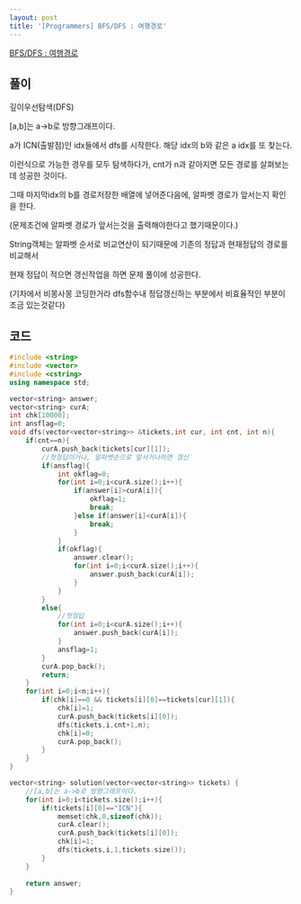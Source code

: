 ```yaml
---
layout: post
title: '[Programmers] BFS/DFS : 여행경로'
---
```


[BFS/DFS : 여행경로](https://programmers.co.kr/learn/courses/30/lessons/43164)

## 풀이

깊이우선탐색(DFS)

[a,b]는 a->b로 방향그래프이다.

a가 ICN(출발점)인 idx들에서 dfs를 시작한다. 해당 idx의 b와 같은 a idx를 또 찾는다.

이런식으로 가능한 경우를 모두 탐색하다가, cnt가 n과 같아지면 모든 경로를 살펴보는데 성공한 것이다.

그때 마지막idx의 b를 경로저장한 배열에 넣어준다음에, 알파벳 경로가 앞서는지 확인을 한다.

(문제조건에 알파벳 경로가 앞서는것을 출력해야한다고 했기때문이다.)

String객체는 알파벳 순서로 비교연산이 되기때문에 기존의 정답과 현재정답의 경로를 비교해서

현재 정답이 적으면 갱신작업을 하면 문제 풀이에 성공한다.

(기차에서 비몽사몽 코딩한거라 dfs함수내 정답갱신하는 부분에서 비효율적인 부분이 조금 있는것같다)


## 코드

```cpp
#include <string>
#include <vector>
#include <cstring>
using namespace std;

vector<string> answer;
vector<string> curA;
int chk[10000];
int ansflag=0;
void dfs(vector<vector<string>> &tickets,int cur, int cnt, int n){
    if(cnt==n){
        curA.push_back(tickets[cur][1]);
        //첫정답이거나, 알파벳순으로 앞서거나하면 갱신
        if(ansflag){
            int okflag=0;
            for(int i=0;i<curA.size();i++){
                if(answer[i]>curA[i]){
                    okflag=1;
                    break;
                }else if(answer[i]<curA[i]){
                    break;
                }
            }
            if(okflag){
                answer.clear();
                for(int i=0;i<curA.size();i++){
                    answer.push_back(curA[i]);
                }
            }
        }
        else{
            //첫정답
            for(int i=0;i<curA.size();i++){
                answer.push_back(curA[i]);
            }
            ansflag=1;
        }
        curA.pop_back();
        return;
    }
    for(int i=0;i<n;i++){
        if(chk[i]==0 && tickets[i][0]==tickets[cur][1]){
            chk[i]=1;
            curA.push_back(tickets[i][0]);
            dfs(tickets,i,cnt+1,n);
            chk[i]=0;
            curA.pop_back();
        }
    }
}

vector<string> solution(vector<vector<string>> tickets) {
    //[a,b]는 a->b로 방향그래프이다.
    for(int i=0;i<tickets.size();i++){
        if(tickets[i][0]=="ICN"){
            memset(chk,0,sizeof(chk));
            curA.clear();
            curA.push_back(tickets[i][0]);
            chk[i]=1;
            dfs(tickets,i,1,tickets.size());
        }
    }
    
    return answer;
}
```
